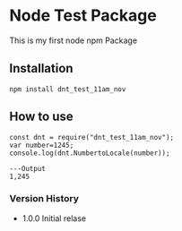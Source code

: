 # Node Test Package
This is my first node npm Package

## Installation

`npm install dnt_test_11am_nov`

## How to use

```javascriprt
const dnt = require("dnt_test_11am_nov");
var number=1245;
console.log(dnt.NumbertoLocale(number));

---Output
1,245
```
### Version History

* 1.0.0 Initial relase
